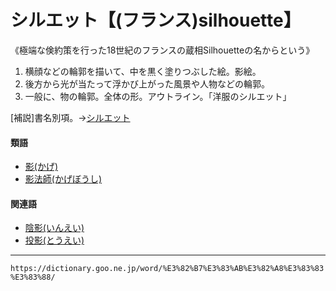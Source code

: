 # シルエット【(フランス)silhouette】

《極端な倹約策を行った18世紀のフランスの蔵相Silhouetteの名からという》
1. 横顔などの輪郭を描いて、中を黒く塗りつぶした絵。影絵。
2. 後方から光が当たって浮かび上がった風景や人物などの輪郭。
3. 一般に、物の輪郭。全体の形。アウトライン。「洋服のシルエット」
    

\[補説\]書名別項。→[シルエット](%E3%82%B7%E3%83%AB%E3%82%A8%E3%83%83%E3%83%88.md#jn-294669)
#### 類語

-   [影(かげ)](https://dictionary.goo.ne.jp/word/%E5%BD%B1_%28%E3%81%8B%E3%81%92%29/#jn-39429)
-   [影法師(かげぼうし)](https://dictionary.goo.ne.jp/word/%E5%BD%B1%E6%B3%95%E5%B8%AB/#jn-39686)

#### 関連語

-   [陰影(いんえい)](https://dictionary.goo.ne.jp/word/%E9%99%B0%E5%BD%B1/#jn-16171)
-   [投影(とうえい)](https://dictionary.goo.ne.jp/word/%E6%8A%95%E5%BD%B1/#jn-155070)

---
`https://dictionary.goo.ne.jp/word/%E3%82%B7%E3%83%AB%E3%82%A8%E3%83%83%E3%83%88/`